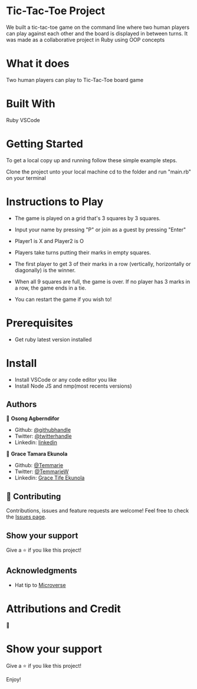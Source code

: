 # Tic-Tac-Toe Project
We built a tic-tac-toe game on the command line where two human players can play against each other and the board is displayed in between turns.
It was made as a collaborative project in Ruby using OOP concepts

# What it does
Two human players can play to Tic-Tac-Toe board game

# Built With
Ruby
VSCode

# Getting Started
To get a local copy up and running follow these simple example steps.

Clone the project unto your local machine cd to the folder and run "main.rb" on your terminal

# Instructions to Play
- The game is played on a grid that's 3 squares by 3 squares.

- Input your name by pressing "P" or join as a guest by pressing "Enter"

- Player1 is X and Player2 is O

- Players take turns putting their marks in empty squares.

- The first player to get 3 of their marks in a row (vertically, horizontally or diagonally) is the winner.

- When all 9 squares are full, the game is over. If no player has 3 marks in a row, the game ends in a tie.

- You can restart the game if you wish to!

# Prerequisites
- Get ruby latest version installed

# Install
- Install VSCode or any code editor you like
- Install Node JS and nmp(most recents versions)


## Authors

👤 **Osong Agberndifor**

- Github: [@githubhandle](https://github.com/OA7)
- Twitter: [@twitterhandle](https://twitter.com/Osong17)
- Linkedin: [linkedin](https://linkedin.com/osong-agberndifor)

👤 **Grace Tamara Ekunola**

- Github: [@Temmarie](https://github.com/Temmarie)
- Twitter: [@TemmarieW](https://twitter.com/TemmarieW)
- Linkedin: [Grace Tife Ekunola](https://www.linkedin.com/in/ekunola-grace-b02b1b194/)

## 🤝 Contributing
Contributions, issues and feature requests are welcome!
Feel free to check the [Issues page](https://github.com/Temmarie/Tic-Tac-Toe/issues).

## Show your support
Give a ⭐️ if you like this project!

## Acknowledgments
- Hat tip to <a href="https://microverse.org/">Microverse</a>

# Attributions and Credit
🚀

# Show your support
Give a ⭐️ if you like this project!

Enjoy!